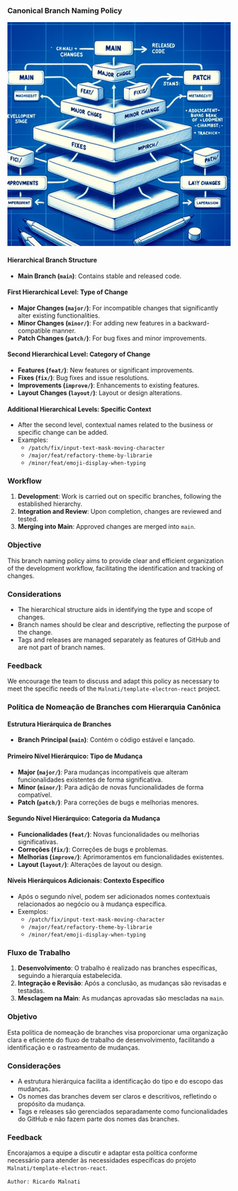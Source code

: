 ### Canonical Branch Naming Policy

![blueprint-style-representing-hierarchical-branch-naming-policy](../res/blueprint-style-representing-hierarchical-branch-naming-policy.png)

#### Hierarchical Branch Structure
- **Main Branch (`main`)**: Contains stable and released code.

#### First Hierarchical Level: Type of Change
- **Major Changes (`major/`)**: For incompatible changes that significantly alter existing functionalities.
- **Minor Changes (`minor/`)**: For adding new features in a backward-compatible manner.
- **Patch Changes (`patch/`)**: For bug fixes and minor improvements.

#### Second Hierarchical Level: Category of Change
- **Features (`feat/`)**: New features or significant improvements.
- **Fixes (`fix/`)**: Bug fixes and issue resolutions.
- **Improvements (`improve/`)**: Enhancements to existing features.
- **Layout Changes (`layout/`)**: Layout or design alterations.

#### Additional Hierarchical Levels: Specific Context
- After the second level, contextual names related to the business or specific change can be added.
- Examples:
  - `/patch/fix/input-text-mask-moving-character`
  - `/major/feat/refactory-theme-by-librarie`
  - `/minor/feat/emoji-display-when-typing`

### Workflow
1. **Development**: Work is carried out on specific branches, following the established hierarchy.
2. **Integration and Review**: Upon completion, changes are reviewed and tested.
3. **Merging into Main**: Approved changes are merged into `main`.

### Objective
This branch naming policy aims to provide clear and efficient organization of the development workflow, facilitating the identification and tracking of changes.

### Considerations
- The hierarchical structure aids in identifying the type and scope of changes.
- Branch names should be clear and descriptive, reflecting the purpose of the change.
- Tags and releases are managed separately as features of GitHub and are not part of branch names.

### Feedback
We encourage the team to discuss and adapt this policy as necessary to meet the specific needs of the `Malnati/template-electron-react` project.

### Política de Nomeação de Branches com Hierarquia Canônica

#### Estrutura Hierárquica de Branches
- **Branch Principal (`main`)**: Contém o código estável e lançado.

#### Primeiro Nível Hierárquico: Tipo de Mudança
- **Major (`major/`)**: Para mudanças incompatíveis que alteram funcionalidades existentes de forma significativa.
- **Minor (`minor/`)**: Para adição de novas funcionalidades de forma compatível.
- **Patch (`patch/`)**: Para correções de bugs e melhorias menores.

#### Segundo Nível Hierárquico: Categoria da Mudança
- **Funcionalidades (`feat/`)**: Novas funcionalidades ou melhorias significativas.
- **Correções (`fix/`)**: Correções de bugs e problemas.
- **Melhorias (`improve/`)**: Aprimoramentos em funcionalidades existentes.
- **Layout (`layout/`)**: Alterações de layout ou design.

#### Níveis Hierárquicos Adicionais: Contexto Específico
- Após o segundo nível, podem ser adicionados nomes contextuais relacionados ao negócio ou à mudança específica.
- Exemplos:
  - `/patch/fix/input-text-mask-moving-character`
  - `/major/feat/refactory-theme-by-librarie`
  - `/minor/feat/emoji-display-when-typing`

### Fluxo de Trabalho
1. **Desenvolvimento**: O trabalho é realizado nas branches específicas, seguindo a hierarquia estabelecida.
2. **Integração e Revisão**: Após a conclusão, as mudanças são revisadas e testadas.
3. **Mesclagem na Main**: As mudanças aprovadas são mescladas na `main`.

### Objetivo
Esta política de nomeação de branches visa proporcionar uma organização clara e eficiente do fluxo de trabalho de desenvolvimento, facilitando a identificação e o rastreamento de mudanças.

### Considerações
- A estrutura hierárquica facilita a identificação do tipo e do escopo das mudanças.
- Os nomes das branches devem ser claros e descritivos, refletindo o propósito da mudança.
- Tags e releases são gerenciados separadamente como funcionalidades do GitHub e não fazem parte dos nomes das branches.

### Feedback
Encorajamos a equipe a discutir e adaptar esta política conforme necessário para atender às necessidades específicas do projeto `Malnati/template-electron-react`.

    Author: Ricardo Malnati
